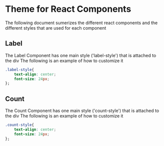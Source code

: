# Theme for React Components

The following document sumerizes the different react components and the different 
styles that are used for each component

## Label
The Label Component has one main style ('label-style') that is attached to the div
The following is an example of how to customize it

```css
.label-style{
    text-align: center;
    font-size: 24px;
};
```

## Count
The Count Component has one main style ('count-style') that is attached to the div
The following is an example of how to customize it

```css
.count-style{
    text-align: center;
    font-size: 24px;
};
```